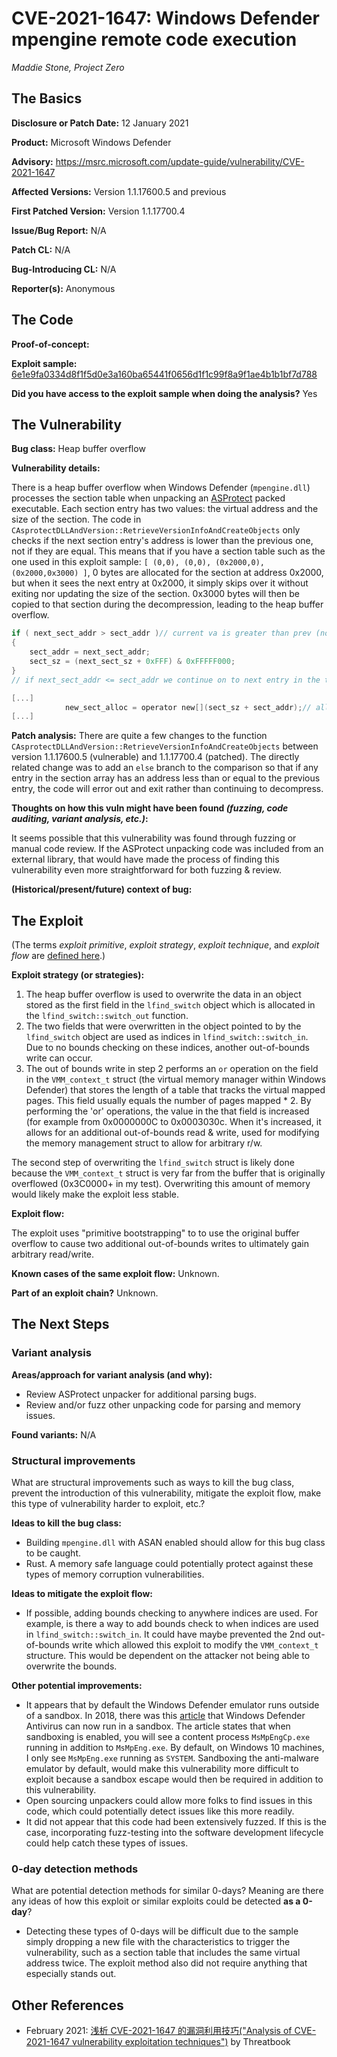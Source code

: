 # CVE-2021-1647: Windows Defender mpengine remote code execution
*Maddie Stone, Project Zero*

## The Basics

**Disclosure or Patch Date:** 12 January 2021

**Product:** Microsoft Windows Defender

**Advisory:** https://msrc.microsoft.com/update-guide/vulnerability/CVE-2021-1647

**Affected Versions:** Version 1.1.17600.5 and previous

**First Patched Version:** Version 1.1.17700.4

**Issue/Bug Report:** N/A

**Patch CL:** N/A

**Bug-Introducing CL:** N/A

**Reporter(s):** Anonymous

## The Code

**Proof-of-concept:**

**Exploit sample:** [6e1e9fa0334d8f1f5d0e3a160ba65441f0656d1f1c99f8a9f1ae4b1b1bf7d788](https://www.virustotal.com/gui/file/6e1e9fa0334d8f1f5d0e3a160ba65441f0656d1f1c99f8a9f1ae4b1b1bf7d788/detection)

**Did you have access to the exploit sample when doing the analysis?** Yes

## The Vulnerability

**Bug class:** Heap buffer overflow

**Vulnerability details:** 

There is a heap buffer overflow when Windows Defender (`mpengine.dll`) processes the section table when unpacking an [ASProtect](http://www.aspack.com) packed executable. Each section entry has two values: the virtual address and the size of the section. The code in `CAsprotectDLLAndVersion::RetrieveVersionInfoAndCreateObjects` only checks if the next section entry's address is lower than the previous one, not if they are equal. This means that if you have a section table such as the one used in this exploit sample: `[ (0,0), (0,0), (0x2000,0), (0x2000,0x3000) ]`, 0 bytes are allocated for the section at address 0x2000, but when it sees the next entry at 0x2000, it simply skips over it without exiting nor updating the size of the section. 0x3000 bytes will then be copied to that section during the decompression, leading to the heap buffer overflow. 

```c
if ( next_sect_addr > sect_addr )// current va is greater than prev (not also eq)
{
    sect_addr = next_sect_addr;
    sect_sz = (next_sect_sz + 0xFFF) & 0xFFFFF000;
} 
// if next_sect_addr <= sect_addr we continue on to next entry in the table 

[...]
			new_sect_alloc = operator new[](sect_sz + sect_addr);// allocate new section
[...]

```

**Patch analysis:** There are quite a few changes to the function `CAsprotectDLLAndVersion::RetrieveVersionInfoAndCreateObjects` between version 1.1.17600.5 (vulnerable) and 1.1.17700.4 (patched). The directly related change was to add an `else` branch to the comparison so that if any entry in the section array has an address less than or equal to the previous entry, the code will error out and exit rather than continuing to decompress.

**Thoughts on how this vuln might have been found _(fuzzing, code auditing, variant analysis, etc.)_:**

It seems possible that this vulnerability was found through fuzzing or manual code review. If the ASProtect unpacking code was included from an external library, that would have made the process of finding this vulnerability even more straightforward for both fuzzing & review.

**(Historical/present/future) context of bug:** 

## The Exploit

(The terms *exploit primitive*, *exploit strategy*, *exploit technique*, and *exploit flow* are [defined here](https://googleprojectzero.blogspot.com/2020/06/a-survey-of-recent-ios-kernel-exploits.html).)

**Exploit strategy (or strategies):** 

1. The heap buffer overflow is used to overwrite the data in an object stored as the first field in the `lfind_switch` object which is allocated in the `lfind_switch::switch_out` function.  
2. The two fields that were overwritten in the object pointed to by the `lfind_switch` object are used as indices in `lfind_switch::switch_in`. Due to no bounds checking on these indices, another out-of-bounds write can occur. 
3. The out of bounds write in step 2 performs an `or` operation on the field in the `VMM_context_t` struct (the virtual memory manager within Windows Defender) that stores the length of a table that tracks the virtual mapped pages. This field usually equals the number of pages mapped * 2.  By performing the 'or' operations, the value in the that field is increased (for example from 0x0000000C to 0x0003030c. When it's increased, it allows for an additional out-of-bounds read & write, used for modifying the memory management struct to allow for arbitrary r/w. 

The second step of overwriting the `lfind_switch` struct is likely done because the `VMM_context_t` struct is very far from the buffer that is originally overflowed (0x3C0000+ in my test). Overwriting this amount of memory would likely make the exploit less stable. 

**Exploit flow:** 

The exploit uses "primitive bootstrapping" to to use the original buffer overflow to cause two additional out-of-bounds writes to ultimately gain arbitrary read/write.

**Known cases of the same exploit flow:** Unknown.

**Part of an exploit chain?** Unknown. 

## The Next Steps

### Variant analysis

**Areas/approach for variant analysis (and why):**

* Review ASProtect unpacker for additional parsing bugs.
* Review and/or fuzz other unpacking code for parsing and memory issues.

**Found variants:** N/A

### Structural improvements

What are structural improvements such as ways to kill the bug class, prevent the introduction of this vulnerability, mitigate the exploit flow, make this type of vulnerability harder to exploit, etc.?

**Ideas to kill the bug class:**

* Building `mpengine.dll` with ASAN enabled should allow for this bug class to be caught.
* Rust. A memory safe language could potentially protect against these types of memory corruption vulnerabilities. 

**Ideas to mitigate the exploit flow:**

* If possible, adding bounds checking to anywhere indices are used. For example, is there a way to add bounds check to when indices are used in `lfind_switch::switch_in`. It could have maybe prevented the 2nd out-of-bounds write which allowed this exploit to modify the `VMM_context_t` structure. This would be dependent on the attacker not being able to overwrite the bounds.

**Other potential improvements:**

* It appears that by default the Windows Defender emulator runs outside of a sandbox. In 2018, there was this [article](https://www.microsoft.com/security/blog/2018/10/26/windows-defender-antivirus-can-now-run-in-a-sandbox/) that Windows Defender Antivirus can now run in a sandbox. The article states that when sandboxing is enabled, you will see a content process `MsMpEngCp.exe` running in addition to `MsMpEng.exe`. By default, on Windows 10 machines, I only see `MsMpEng.exe` running as `SYSTEM`. Sandboxing the anti-malware emulator by default, would make this vulnerability more difficult to exploit because a sandbox escape would then be required in addition to this vulnerability.
* Open sourcing unpackers could allow more folks to find issues in this code, which could potentially detect issues like this more readily.
* It did not appear that this code had been extensively fuzzed. If this is the case, incorporating fuzz-testing into the software development lifecycle could help catch these types of issues.

### 0-day detection methods

What are potential detection methods for similar 0-days? Meaning are there any ideas of how this exploit or similar exploits could be detected **as a 0-day**?

* Detecting these types of 0-days will be difficult due to the sample simply dropping a new file with the characteristics to trigger the vulnerability, such as a section table that includes the same virtual address twice. The exploit method also did not require anything that especially stands out. 

## Other References 

* February 2021: [浅析 CVE-2021-1647 的漏洞利用技巧("Analysis of CVE-2021-1647 vulnerability exploitation techniques")](https://www.anquanke.com/post/id/231625) by Threatbook
